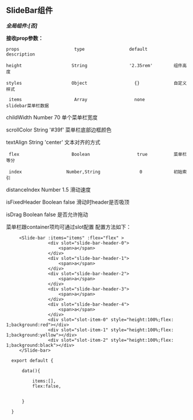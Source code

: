## SlideBar组件

***全局组件:[否]***

**接收prop参数：**

    props                     type                 default          description

    height                   String                '2.35rem'        组件高度

    styles                   Object                  {}             自定义样式

     items                    Array                  none           slidebar菜单栏数据

   childWidth                Number                  70            单个菜单栏宽度

   scrollColor               String                 '#39f'         菜单栏底部边框颜色

   textAlign                 String                 'center'        文本对齐的方式

     flex                    Boolean                  true          菜单栏等分

     index                 Number,String               0            初始索引

   distanceIndex              Number                  1.5           滑动速度

   isFixedHeader             Boolean                  false         滑动时header是否吸顶

   isDrag                   Boolean                   false         是否允许拖动



菜单栏跟container项均可通过slot配置 配置方法如下：

```
     <Slide-bar :items="items" :flex="flex" >
                <div slot="slide-bar-header-0">
                    <span>a</span>
                </div>
                <div slot="slide-bar-header-1">
                    <span>a</span>
                </div>
                <div slot="slide-bar-header-2">
                    <span>a</span>
                </div>
                <div slot="slide-bar-header-3">
                    <span>a</span>
                </div>
                <div slot="slide-bar-header-4">
                    <span>a</span>
                </div>
                <div slot="slot-item-0" style="height:100%;flex: 1;background:red"></div>
                <div slot="slot-item-1" style="height:100%;flex: 1;background:yellow"></div>
                <div slot="slot-item-2" style="height:100%;flex: 1;background:black"></div>
     </Slide-bar>

```

```
  export default {

      data(){

          items:[],
          flex:false,


      }

  }

  ```